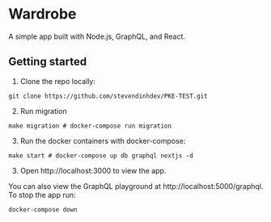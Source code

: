# Wardrobe

A simple app built with Node.js, GraphQL, and React.

## Getting started

1. Clone the repo locally:

```shell
git clone https://github.com/stevendinhdev/PKE-TEST.git
```

2. Run migration

```shell
make migration # docker-compose run migration
```

3. Run the docker containers with docker-compose:

```shell
make start # docker-compose up db graphql nextjs -d
```

3. Open http://localhost:3000 to view the app.

You can also view the GraphQL playground at http://localhost:5000/graphql. To stop the app run:

```
docker-compose down
```
